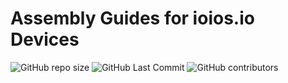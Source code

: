 # Assembly Guides for ioios.io Devices

![GitHub repo size](https://img.shields.io/github/repo-size/ioios-io/assembly) ![GitHub Last Commit](https://img.shields.io/github/last-commit/ioios-io/assembly.svg) ![GitHub contributors](https://img.shields.io/github/contributors/ioios-io/assembly)

